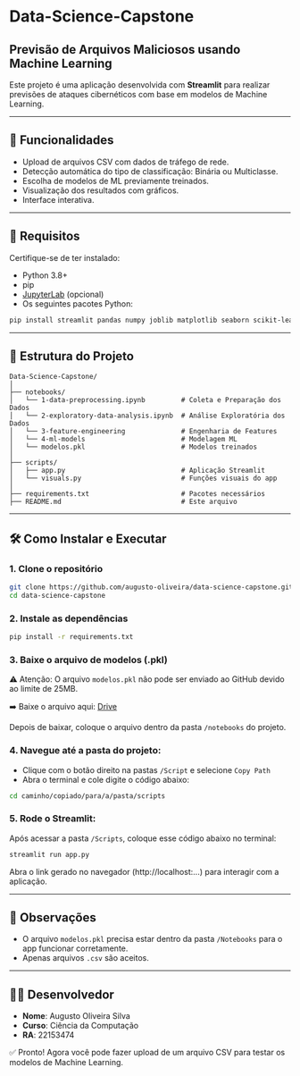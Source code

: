 # Data-Science-Capstone

## Previsão de Arquivos Maliciosos usando Machine Learning

Este projeto é uma aplicação desenvolvida com **Streamlit** para realizar previsões de ataques cibernéticos com base em modelos de Machine Learning.

---

## 🚀 Funcionalidades

- Upload de arquivos CSV com dados de tráfego de rede.
- Detecção automática do tipo de classificação: Binária ou Multiclasse.
- Escolha de modelos de ML previamente treinados.
- Visualização dos resultados com gráficos.
- Interface interativa.

---

## 🧩 Requisitos

Certifique-se de ter instalado:

- Python 3.8+
- pip
- [JupyterLab](https://jupyter.org/install) (opcional)
- Os seguintes pacotes Python:
```bash
pip install streamlit pandas numpy joblib matplotlib seaborn scikit-learn xgboost streamlit-lottie os datetime requests
```

---

## 📁 Estrutura do Projeto

```
Data-Science-Capstone/
│
├── notebooks/
│   └── 1-data-preprocessing.ipynb         # Coleta e Preparação dos Dados
│   └── 2-exploratory-data-analysis.ipynb  # Análise Exploratória dos Dados
│   └── 3-feature-engineering              # Engenharia de Features
│   └── 4-ml-models                        # Modelagem ML
│   └── modelos.pkl                        # Modelos treinados
│
├── scripts/
│   ├── app.py                             # Aplicação Streamlit
│   └── visuals.py                         # Funções visuais do app
│
├── requirements.txt                       # Pacotes necessários
├── README.md                              # Este arquivo
```

---

## 🛠️ Como Instalar e Executar

### 1. Clone o repositório

```bash
git clone https://github.com/augusto-oliveira/data-science-capstone.git
cd data-science-capstone
```
### 2. Instale as dependências

```bash
pip install -r requirements.txt
```

### 3. Baixe o arquivo de modelos (.pkl)
⚠️ Atenção: O arquivo `modelos.pkl` não pode ser enviado ao GitHub devido ao limite de 25MB.

➡️ Baixe o arquivo aqui: [Drive](https://drive.google.com/file/d/1wWmQbKhzWJxsIQc_MfjYCEfkIgvdvHi2/view?usp=drive_link)

Depois de baixar, coloque o arquivo dentro da pasta `/notebooks` do projeto.

### 4. Navegue até a pasta do projeto:

- Clique com o botão direito na pastas `/Script` e selecione `Copy Path`
- Abra o terminal e cole digite o código abaixo:

```bash
cd caminho/copiado/para/a/pasta/scripts
```

### 5. Rode o Streamlit:

Após acessar a pasta `/Scripts`, coloque esse código abaixo no terminal:
```bash
streamlit run app.py
```

Abra o link gerado no navegador (http://localhost:...) para interagir com a aplicação.

---

## 📌 Observações

- O arquivo `modelos.pkl` precisa estar dentro da pasta `/Notebooks` para o app funcionar corretamente.
- Apenas arquivos `.csv` são aceitos.

---

## 👨‍💻 Desenvolvedor

- **Nome**: Augusto Oliveira Silva
- **Curso**: Ciência da Computação
- **RA**: 22153474

✅ Pronto! Agora você pode fazer upload de um arquivo CSV para testar os modelos de Machine Learning.
